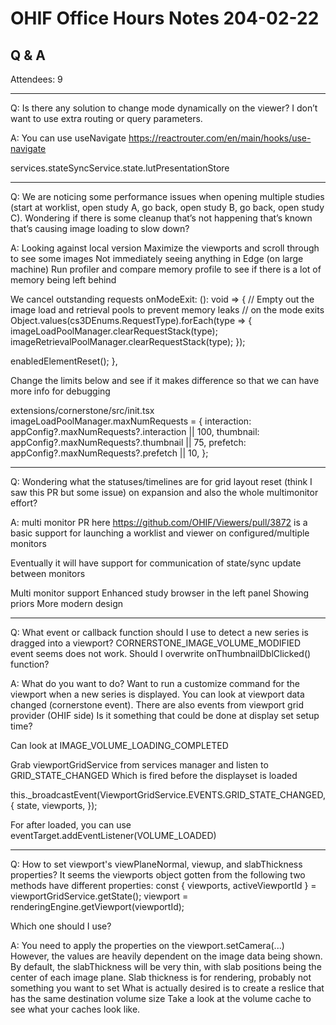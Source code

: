 # OHIF Office Hours Notes 204-02-22


## Q & A

Attendees: 9


---

Q: Is there any solution to change mode dynamically on the viewer? I don’t want to use extra routing or query parameters.

A: You can use useNavigate
https://reactrouter.com/en/main/hooks/use-navigate

services.stateSyncService.state.lutPresentationStore

---

Q: We are noticing some performance issues when opening multiple studies (start at worklist, open study A, go back, open study B, go back, open study C). Wondering if there is some cleanup that’s not happening that’s known that’s causing image loading to slow down?

A: Looking against local version
Maximize the viewports and scroll through to see some images
Not immediately seeing anything in Edge (on large machine)
Run profiler and compare memory profile to see if there is a lot of memory being left behind


We cancel outstanding requests
onModeExit: (): void => {
   // Empty out the image load and retrieval pools to prevent memory leaks
   // on the mode exits
   Object.values(cs3DEnums.RequestType).forEach(type => {
     imageLoadPoolManager.clearRequestStack(type);
     imageRetrievalPoolManager.clearRequestStack(type);
   });


   enabledElementReset();
 },




Change the limits below and see if it makes difference so that we can have more info for debugging

extensions/cornerstone/src/init.tsx
 imageLoadPoolManager.maxNumRequests = {
   interaction: appConfig?.maxNumRequests?.interaction || 100,
   thumbnail: appConfig?.maxNumRequests?.thumbnail || 75,
   prefetch: appConfig?.maxNumRequests?.prefetch || 10,
 };



---

Q: Wondering what the statuses/timelines are for grid layout reset (think I saw this PR but some issue) on expansion and also the whole multimonitor effort?

A: multi monitor PR here https://github.com/OHIF/Viewers/pull/3872 is a basic support for launching a worklist and viewer on configured/multiple monitors

Eventually it will have support for communication of state/sync update between monitors


Multi monitor support 
Enhanced study browser in the left panel 
Showing priors
More modern design

---

Q:  What event or callback function should I use to detect a new series is dragged into a viewport? CORNERSTONE_IMAGE_VOLUME_MODIFIED event seems does not work. Should I overwrite onThumbnailDblClicked() function?

A: What do you want to do?  Want to run a customize command for the viewport when a new series is displayed.  You can look at viewport data changed (cornerstone event).  There are also events from viewport grid provider (OHIF side)
Is it something that could be done at display set setup time?  

Can look at IMAGE_VOLUME_LOADING_COMPLETED

Grab viewportGridService from services manager and listen to GRID_STATE_CHANGED
Which is fired before the displayset is loaded

this._broadcastEvent(ViewportGridService.EVENTS.GRID_STATE_CHANGED, {
     state,
     viewports,
   });

For after loaded, you can use eventTarget.addEventListener(VOLUME_LOADED)

--- 

Q: How to set viewport's viewPlaneNormal, viewup, and slabThickness properties? It seems the viewports object gotten from the following two methods have different properties:
	const { viewports, activeViewportId } = viewportGridService.getState(); 
	viewport = renderingEngine.getViewport(viewportId);

Which one should I use?

A: You need to apply the properties on the viewport.setCamera(...)
However, the values are heavily dependent on the image data being shown. 
By default, the slabThickness will be very thin, with slab positions being the center of each image plane.
Slab thickness is for rendering, probably not something you want to set
What is actually desired is to create a reslice that has the same destination volume size
Take a look at the volume cache to see what your caches look like.



